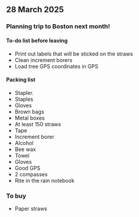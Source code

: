 ## 28 March 2025
### Planning trip to Boston next month!

#### To-do list before leaving
- Print out labels that will be sticked on the straws
- Clean increment borers
- Load tree GPS coordinates in GPS

#### Packing list
- Stapler.
- Staples
- Gloves
- Brown bags
- Metal boxes
- At least 150 straws
- Tape
- Increment borer
- Alcohol
- Bee wax
- Towel
- Gloves
- Good GPS
- 2 compasses
- Rite in the rain notebook


### To buy
- Paper straws